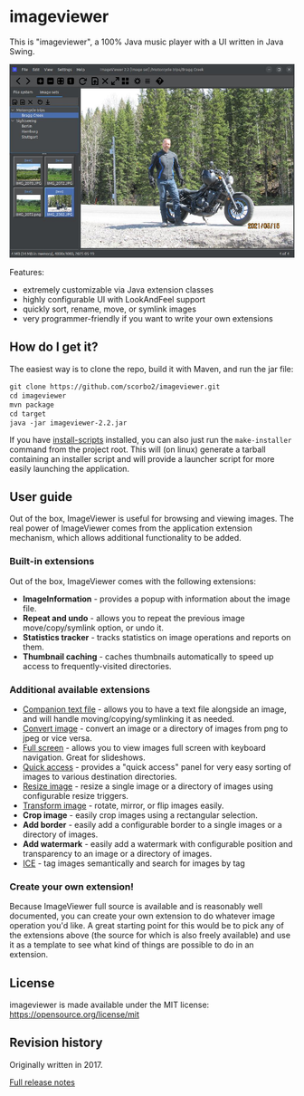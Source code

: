 # imageviewer

This is "imageviewer", a 100% Java music player with a UI written in Java Swing.

![ImageViewer](imageviewer.jpg "ImageViewer")

Features:
- extremely customizable via Java extension classes
- highly configurable UI with LookAndFeel support
- quickly sort, rename, move, or symlink images
- very programmer-friendly if you want to write your own extensions

## How do I get it?

The easiest way is to clone the repo, build it with Maven, and run the jar file:

```shell
git clone https://github.com/scorbo2/imageviewer.git
cd imageviewer
mvn package
cd target
java -jar imageviewer-2.2.jar
```

If you have [install-scripts](https://github.com/scorbo2/install-scripts) installed, you can also
just run the `make-installer` command from the project root. This will (on linux) generate a tarball
containing an installer script and will provide a launcher script for more easily launching the application.

## User guide

Out of the box, ImageViewer is useful for browsing and viewing images. The real power of ImageViewer comes
from the application extension mechanism, which allows additional functionality to be added.

### Built-in extensions

Out of the box, ImageViewer comes with the following extensions:

- **ImageInformation** - provides a popup with information about the image file.
- **Repeat and undo** - allows you to repeat the previous image move/copy/symlink option, or undo it.
- **Statistics tracker** - tracks statistics on image operations and reports on them.
- **Thumbnail caching** - caches thumbnails automatically to speed up access to frequently-visited directories.

### Additional available extensions

- [Companion text file](https://github.com/scorbo2/ext-iv-companion-text-file) - allows you to have a text file alongside an image, and will handle moving/copying/symlinking it as needed.
- [Convert image](https://github.com/scorbo2/ext-iv-image-converter) - convert an image or a directory of images from png to jpeg or vice versa.
- [Full screen](https://github.com/scorbo2/ext-iv-fullscreen) - allows you to view images full screen with keyboard navigation. Great for slideshows.
- [Quick access](https://github.com/scorbo2/ext-iv-quick-access) - provides a "quick access" panel for very easy sorting of images to various destination directories.
- [Resize image](https://github.com/scorbo2/ext-iv-image-resize) - resize a single image or a directory of images using configurable resize triggers.
- [Transform image](https://github.com/scorbo2/ext-iv-image-transform) - rotate, mirror, or flip images easily.
- **Crop image** - easily crop images using a rectangular selection.
- **Add border** - easily add a configurable border to a single images or a directory of images.
- **Add watermark** - easily add a watermark with configurable position and transparency to an image or a directory of images.
- [ICE](https://github.com/scorbo2/ext-iv-ice) - tag images semantically and search for images by tag

### Create your own extension!

Because ImageViewer full source is available and is reasonably well documented, you can create your own extension
to do whatever image operation you'd like. A great starting point for this would be to pick any of the extensions above
(the source for which is also freely available) and use it as a template to see what kind of things are possible
to do in an extension.

## License

imageviewer is made available under the MIT license: https://opensource.org/license/mit

## Revision history

Originally written in 2017.  

[Full release notes](src/main/resources/ca/corbett/imageviewer/ReleaseNotes.txt)
